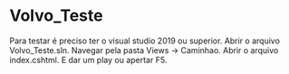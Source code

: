 # Volvo_Teste
Para testar é preciso ter o visual studio 2019 ou superior.
Abrir o arquivo Volvo_Teste.sln.
Navegar pela pasta Views -> Caminhao.
Abrir o arquivo index.cshtml.
E dar um play ou apertar F5.
